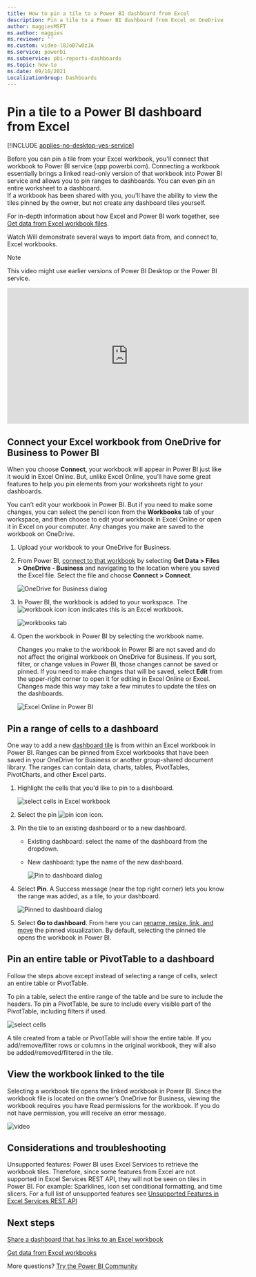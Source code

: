 ```yaml
---
title: How to pin a tile to a Power BI dashboard from Excel
description: Pin a tile to a Power BI dashboard from Excel on OneDrive for Business. Pin ranges, charts, tables
author: maggiesMSFT
ms.author: maggies
ms.reviewer: ''
ms.custom: video-l8JoB7w0zJA
ms.service: powerbi
ms.subservice: pbi-reports-dashboards
ms.topic: how-to
ms.date: 09/10/2021
LocalizationGroup: Dashboards
---
```

# Pin a tile to a Power BI dashboard from Excel

[!INCLUDE [applies-no-desktop-yes-service](../includes/applies-no-desktop-yes-service.md)]

Before you can pin a tile from your Excel workbook, you'll connect that workbook to Power BI service (app.powerbi.com). Connecting a workbook essentially brings a linked read-only version of that workbook into Power BI service and allows you to pin ranges to dashboards. You can even pin an entire worksheet to a dashboard.  
If a workbook has been shared with you, you'll have the ability to view the tiles pinned by the owner, but not create any dashboard tiles yourself. 

For in-depth information about how Excel and Power BI work together, see [Get data from Excel workbook files](https://go.microsoft.com/fwlink/?LinkID=521962).

Watch Will demonstrate several ways to import data from, and connect to, Excel workbooks.

> [!NOTE]  
> This video might use earlier versions of Power BI Desktop or the Power BI service.

<iframe width="560" height="315" src="https://www.youtube.com/embed/l8JoB7w0zJA" frameborder="0" allowfullscreen></iframe>

## Connect your Excel workbook from OneDrive for Business to Power BI
When you choose **Connect**, your workbook will appear in Power BI just like it would in Excel Online. But, unlike Excel Online, you’ll have some great features to help you pin elements from your worksheets right to your dashboards.

You can’t edit your workbook in Power BI. But if you need to make some changes, you can select the pencil icon from the **Workbooks** tab of your workspace, and then choose to edit your workbook in Excel Online or open it in Excel on your computer. Any changes you make are saved to the workbook on OneDrive.

1. Upload your workbook to your OneDrive for Business.

2. From Power BI, [connect to that workbook](../connect-data/service-excel-workbook-files.md) by selecting **Get Data > Files > OneDrive - Business** and navigating to the location where you saved the Excel file. Select the file and choose **Connect > Connect**.

    ![OneDrive for Business dialog](media/service-dashboard-pin-tile-from-excel/power-bi-connect.png)

3. In Power BI, the workbook is added to your workspace.  The ![workbook icon](media/service-dashboard-pin-tile-from-excel/pbi_workbookicon.png) icon indicates this is an Excel workbook.
    
    ![workbooks tab](media/service-dashboard-pin-tile-from-excel/power-bi-workbooks.png)
4. Open the workbook in Power BI by selecting the workbook name.

    Changes you make to the workbook in Power BI are not saved and do not affect the original workbook on OneDrive for Business. If you sort, filter, or change values in Power BI, those changes cannot be saved or pinned. If you need to make changes that will be saved, select **Edit** from the upper-right corner to open it for editing in Excel Online or Excel. Changes made this way may take a few minutes to update the tiles on the dashboards.
   
    ![Excel Online in Power BI](media/service-dashboard-pin-tile-from-excel/power-bi-opened.png)

## Pin a range of cells to a dashboard
One way to add a new [dashboard tile](../consumer/end-user-tiles.md) is from within an Excel workbook in Power BI. Ranges can be pinned from Excel workbooks that have been saved in your OneDrive for Business or another group-shared document library. The ranges can contain data, charts, tables, PivotTables, PivotCharts, and other Excel parts.

1. Highlight the cells that you'd like to pin to a dashboard.
   
    ![select cells in Excel workbook](media/service-dashboard-pin-tile-from-excel/pbi_selectrange.png)
2. Select the pin ![pin icon](../media/pin-icon.png) icon. 
3. Pin the tile to an existing dashboard or to a new dashboard. 
   
   * Existing dashboard: select the name of the dashboard from the dropdown.
   * New dashboard: type the name of the new dashboard.
   
     ![Pin to dashboard dialog](media/service-dashboard-pin-tile-from-excel/pbi_dashdialog1.png)
4. Select **Pin**. A Success message (near the top right corner) lets you know the range was added, as a tile, to your dashboard. 
   
    ![Pinned to dashboard dialog](../media/power-bi-pin.png)
5. Select **Go to dashboard**. From here you can [rename, resize, link, and move](service-dashboard-edit-tile.md) the pinned visualization. By default, selecting the pinned tile opens the workbook in Power BI.

## Pin an entire table or PivotTable to a dashboard
Follow the steps above except instead of selecting a range of cells, select an entire table or PivotTable.

To pin a table, select the entire range of the table and be sure to include the headers.  To pin a PivotTable, be sure to include every visible part of the PivotTable, including filters if used.

 ![select cells](media/service-dashboard-pin-tile-from-excel/pbi_selecttable.png)

A tile created from a table or PivotTable will show the entire table.  If you add/remove/filter rows or columns in the original workbook, they will also be added/removed/filtered in the tile.

## View the workbook linked to the tile
Selecting a workbook tile opens the linked workbook in Power BI. Since the workbook file is located on the owner’s OneDrive for Business, viewing the workbook requires you have Read permissions for the workbook. If you do not have permission, you will receive an error message.  

 ![video](media/service-dashboard-pin-tile-from-excel/pin-from-excel.gif)

## Considerations and troubleshooting
Unsupported features: Power BI uses Excel Services to retrieve the workbook tiles. Therefore, since some features from Excel are not supported in Excel Services REST API, they will not be seen on tiles in Power BI. For example: Sparklines, icon set conditional formatting, and time slicers. For a full list of unsupported features see [Unsupported Features in Excel Services REST API](/sharepoint/dev/general-development/unsupported-features-in-excel-services-rest-api)

## Next steps
[Share a dashboard that has links to an Excel workbook](../collaborate-share/service-share-dashboard-that-links-to-excel-onedrive.md)

[Get data from Excel workbooks](../connect-data/service-excel-workbook-files.md)

More questions? [Try the Power BI Community](https://community.powerbi.com/)
